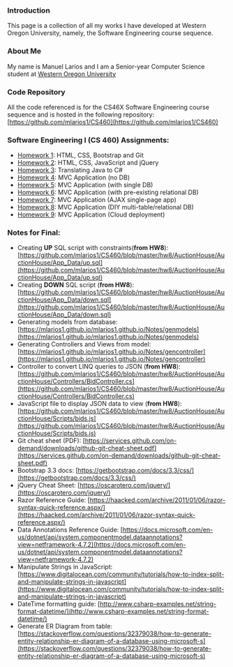 ### Introduction

This page is a collection of all my works I have developed at Western Oregon University, namely, the Software Engineering course sequence.

### About Me

My name is Manuel Larios and I am a Senior-year Computer Science student at [Western Oregon University](http://www.wou.edu/)

### Code Repository
All the code referenced is for the CS46X Software Engineering course sequence and is hosted in the following repository: [https://github.com/mlarios1/CS460](https://github.com/mlarios1/CS460)

### Software Engineering I (CS 460) Assignments:
* [Homework 1](https://mlarios1.github.io/mlarios1.github.io/CS460/HW1/): HTML, CSS, Bootstrap and Git
* [Homework 2](https://mlarios1.github.io/mlarios1.github.io/CS460/HW2/): HTML, CSS, JavaScript and jQuery
* [Homework 3](https://mlarios1.github.io/mlarios1.github.io/CS460/HW3/): Translating Java to C#
* [Homework 4](https://mlarios1.github.io/mlarios1.github.io/CS460/HW4/): MVC Application (no DB)
* [Homework 5](https://mlarios1.github.io/mlarios1.github.io/CS460/HW5/): MVC Application (with single DB)
* [Homework 6](https://mlarios1.github.io/mlarios1.github.io/CS460/HW6/): MVC Application (with pre-existing relational DB)
* [Homework 7](https://mlarios1.github.io/mlarios1.github.io/CS460/HW7/): MVC Application (AJAX single-page app)
* [Homework 8](https://mlarios1.github.io/mlarios1.github.io/CS460/HW8/): MVC Application (DIY multi-table/relational DB)
* [Homework 9](https://mlarios1.github.io/mlarios1.github.io/CS460/HW9/): MVC Application (Cloud deployment)

### Notes for Final:
* Creating **UP** SQL script with constraints(**from HW8**): [https://github.com/mlarios1/CS460/blob/master/hw8/AuctionHouse/AuctionHouse/App_Data/up.sql](https://github.com/mlarios1/CS460/blob/master/hw8/AuctionHouse/AuctionHouse/App_Data/up.sql)
* Creating **DOWN** SQL script (**from HW8**): [https://github.com/mlarios1/CS460/blob/master/hw8/AuctionHouse/AuctionHouse/App_Data/down.sql](https://github.com/mlarios1/CS460/blob/master/hw8/AuctionHouse/AuctionHouse/App_Data/down.sql)
* Generating models from database: [https://mlarios1.github.io/mlarios1.github.io/Notes/genmodels](https://mlarios1.github.io/mlarios1.github.io/Notes/genmodels)
* Generating Controllers and Views from model: [https://mlarios1.github.io/mlarios1.github.io/Notes/gencontroller](https://mlarios1.github.io/mlarios1.github.io/Notes/gencontroller)
* Controller to convert LINQ queries to JSON (**from HW8**): [https://github.com/mlarios1/CS460/blob/master/hw8/AuctionHouse/AuctionHouse/Controllers/BidController.cs](https://github.com/mlarios1/CS460/blob/master/hw8/AuctionHouse/AuctionHouse/Controllers/BidController.cs)
* JavaScript file to display JSON data to view (**from HW8**): [https://github.com/mlarios1/CS460/blob/master/hw8/AuctionHouse/AuctionHouse/Scripts/bids.js](https://github.com/mlarios1/CS460/blob/master/hw8/AuctionHouse/AuctionHouse/Scripts/bids.js)
* Git cheat sheet (PDF): [https://services.github.com/on-demand/downloads/github-git-cheat-sheet.pdf](https://services.github.com/on-demand/downloads/github-git-cheat-sheet.pdf)
* Bootstrap 3.3 docs: [https://getbootstrap.com/docs/3.3/css/](https://getbootstrap.com/docs/3.3/css/)
* jQuery Cheat Sheet: [https://oscarotero.com/jquery/](https://oscarotero.com/jquery/)
* Razor Reference Guide: [https://haacked.com/archive/2011/01/06/razor-syntax-quick-reference.aspx/](https://haacked.com/archive/2011/01/06/razor-syntax-quick-reference.aspx/)
* Data Annotations Reference Guide: [https://docs.microsoft.com/en-us/dotnet/api/system.componentmodel.dataannotations?view=netframework-4.7.2](https://docs.microsoft.com/en-us/dotnet/api/system.componentmodel.dataannotations?view=netframework-4.7.2)
* Manipulate Strings in JavaScript: [https://www.digitalocean.com/community/tutorials/how-to-index-split-and-manipulate-strings-in-javascript](https://www.digitalocean.com/community/tutorials/how-to-index-split-and-manipulate-strings-in-javascript)
* DateTime formatting guide: [http://www.csharp-examples.net/string-format-datetime/](http://www.csharp-examples.net/string-format-datetime/)
* Generate ER Diagram from table: [https://stackoverflow.com/questions/32379038/how-to-generate-entity-relationship-er-diagram-of-a-database-using-microsoft-s](https://stackoverflow.com/questions/32379038/how-to-generate-entity-relationship-er-diagram-of-a-database-using-microsoft-s)

